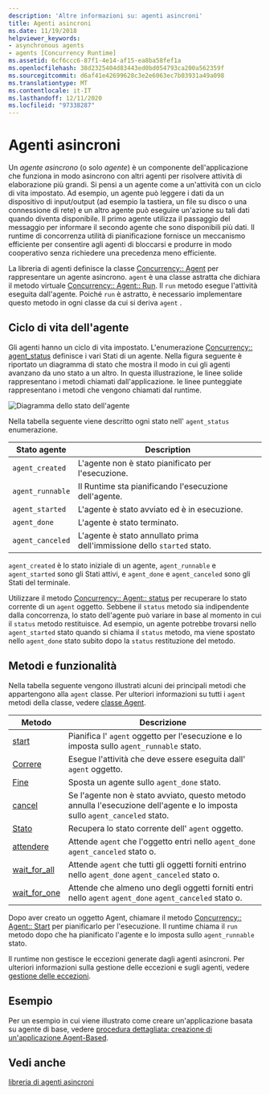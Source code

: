 ```yaml
---
description: 'Altre informazioni su: agenti asincroni'
title: Agenti asincroni
ms.date: 11/19/2018
helpviewer_keywords:
- asynchronous agents
- agents [Concurrency Runtime]
ms.assetid: 6cf6ccc6-87f1-4e14-af15-ea8ba58fef1a
ms.openlocfilehash: 38d2325404d83443ed0bd054793ca200a562359f
ms.sourcegitcommit: d6af41e42699628c3e2e6063ec7b03931a49a098
ms.translationtype: MT
ms.contentlocale: it-IT
ms.lasthandoff: 12/11/2020
ms.locfileid: "97338287"
---
```

# <a name="asynchronous-agents"></a>Agenti asincroni

Un *agente asincrono* (o solo *agente*) è un componente dell'applicazione che funziona in modo asincrono con altri agenti per risolvere attività di elaborazione più grandi. Si pensi a un agente come a un'attività con un ciclo di vita impostato. Ad esempio, un agente può leggere i dati da un dispositivo di input/output (ad esempio la tastiera, un file su disco o una connessione di rete) e un altro agente può eseguire un'azione su tali dati quando diventa disponibile. Il primo agente utilizza il passaggio del messaggio per informare il secondo agente che sono disponibili più dati. Il runtime di concorrenza utilità di pianificazione fornisce un meccanismo efficiente per consentire agli agenti di bloccarsi e produrre in modo cooperativo senza richiedere una precedenza meno efficiente.

La libreria di agenti definisce la classe [Concurrency:: Agent](../../parallel/concrt/reference/agent-class.md) per rappresentare un agente asincrono. `agent` è una classe astratta che dichiara il metodo virtuale [Concurrency:: Agent:: Run](reference/agent-class.md#run). Il `run` metodo esegue l'attività eseguita dall'agente. Poiché `run` è astratto, è necessario implementare questo metodo in ogni classe da cui si deriva `agent` .

## <a name="agent-life-cycle"></a>Ciclo di vita dell'agente

Gli agenti hanno un ciclo di vita impostato. L'enumerazione [Concurrency:: agent_status](reference/concurrency-namespace-enums.md#agent_status) definisce i vari Stati di un agente. Nella figura seguente è riportato un diagramma di stato che mostra il modo in cui gli agenti avanzano da uno stato a un altro. In questa illustrazione, le linee solide rappresentano i metodi chiamati dall'applicazione. le linee punteggiate rappresentano i metodi che vengono chiamati dal runtime.

![Diagramma dello stato dell'agente](../../parallel/concrt/media/agentstate.png "Diagramma dello stato dell'agente")

Nella tabella seguente viene descritto ogni stato nell' `agent_status` enumerazione.

|Stato agente|Description|
|-----------------|-----------------|
|`agent_created`|L'agente non è stato pianificato per l'esecuzione.|
|`agent_runnable`|Il Runtime sta pianificando l'esecuzione dell'agente.|
|`agent_started`|L'agente è stato avviato ed è in esecuzione.|
|`agent_done`|L'agente è stato terminato.|
|`agent_canceled`|L'agente è stato annullato prima dell'immissione dello `started` stato.|

`agent_created` è lo stato iniziale di un agente, `agent_runnable` e `agent_started` sono gli Stati attivi, e `agent_done` e `agent_canceled` sono gli Stati del terminale.

Utilizzare il metodo [Concurrency:: Agent:: status](reference/agent-class.md#status) per recuperare lo stato corrente di un `agent` oggetto. Sebbene il `status` metodo sia indipendente dalla concorrenza, lo stato dell'agente può variare in base al momento in cui il `status` metodo restituisce. Ad esempio, un agente potrebbe trovarsi nello `agent_started` stato quando si chiama il `status` metodo, ma viene spostato nello `agent_done` stato subito dopo la `status` restituzione del metodo.

## <a name="methods-and-features"></a>Metodi e funzionalità

Nella tabella seguente vengono illustrati alcuni dei principali metodi che appartengono alla `agent` classe. Per ulteriori informazioni su tutti i `agent` metodi della classe, vedere [classe Agent](../../parallel/concrt/reference/agent-class.md).

|Metodo|Descrizione|
|------------|-----------------|
|[start](reference/agent-class.md#start)|Pianifica l' `agent` oggetto per l'esecuzione e lo imposta sullo `agent_runnable` stato.|
|[Correre](reference/agent-class.md#run)|Esegue l'attività che deve essere eseguita dall' `agent` oggetto.|
|[Fine](reference/agent-class.md#done)|Sposta un agente sullo `agent_done` stato.|
|[cancel](../../parallel/concrt/cancellation-in-the-ppl.md#cancel)|Se l'agente non è stato avviato, questo metodo annulla l'esecuzione dell'agente e lo imposta sullo `agent_canceled` stato.|
|[Stato](reference/agent-class.md#status)|Recupera lo stato corrente dell' `agent` oggetto.|
|[attendere](reference/agent-class.md#wait)|Attende `agent` che l'oggetto entri nello `agent_done` `agent_canceled` stato o.|
|[wait_for_all](reference/agent-class.md#wait_for_all)|Attende `agent` che tutti gli oggetti forniti entrino nello `agent_done` `agent_canceled` stato o.|
|[wait_for_one](reference/agent-class.md#wait_for_one)|Attende che almeno uno degli oggetti forniti entri nello `agent` `agent_done` `agent_canceled` stato o.|

Dopo aver creato un oggetto Agent, chiamare il metodo [Concurrency:: Agent:: Start](reference/agent-class.md#start) per pianificarlo per l'esecuzione. Il runtime chiama il `run` metodo dopo che ha pianificato l'agente e lo imposta sullo `agent_runnable` stato.

Il runtime non gestisce le eccezioni generate dagli agenti asincroni. Per ulteriori informazioni sulla gestione delle eccezioni e sugli agenti, vedere [gestione delle eccezioni](../../parallel/concrt/exception-handling-in-the-concurrency-runtime.md).

## <a name="example"></a>Esempio

Per un esempio in cui viene illustrato come creare un'applicazione basata su agente di base, vedere [procedura dettagliata: creazione di un'applicazione Agent-Based](../../parallel/concrt/walkthrough-creating-an-agent-based-application.md).

## <a name="see-also"></a>Vedi anche

[libreria di agenti asincroni](../../parallel/concrt/asynchronous-agents-library.md)
